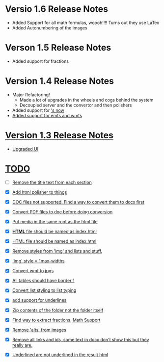 # Versio 1.6 Release Notes

-   Added Support for all math formulas, woooh!!!! Turns out they use LaTex
-   Added Autonumbering of the images

# Verson 1.5 Release Notes

-   Added support for fractions

# Version 1.4 Release Notes

-   Major Refactoring!
    -   Made a lot of upgrades in the wheels and cogs behind the system
    -   Decoupled server and the convertor and then polishers
-   Added support for <u>'s now
-   Added support for emfs and wmfs

# Version 1.3 Release Notes

-   Upgraded UI

# TODO

-   [ ] Remove the title text from each section

-   [x] Add html polisher to things
-   [x] DOC files not supported. Find a way to convert them to docx first
-   [x] Convert PDF files to doc before doing conversion
-   [x] Put media in the same root as the html file
-   [x] **HTML** file should be named as index.html
-   [x] HTML file should be named as index.html
-   [x] Remove styles from 'img' and lists and stuff.
-   [x] 'img' style = "max-widths
-   [x] Convert wmf to jpgs
-   [x] All tables should have border 1
-   [x] Convert list styling to list typing
-   [x] add support for underlines
-   [x] Zip contents of the folder not the folder itself
-   [x] Find way to extract fractions, Math Support
-   [x] Remove 'alts' from images
-   [x] Remove all links and ids, some text in docx don't show this but they really are.
-   [x] Underlined are not underlined in the result html
